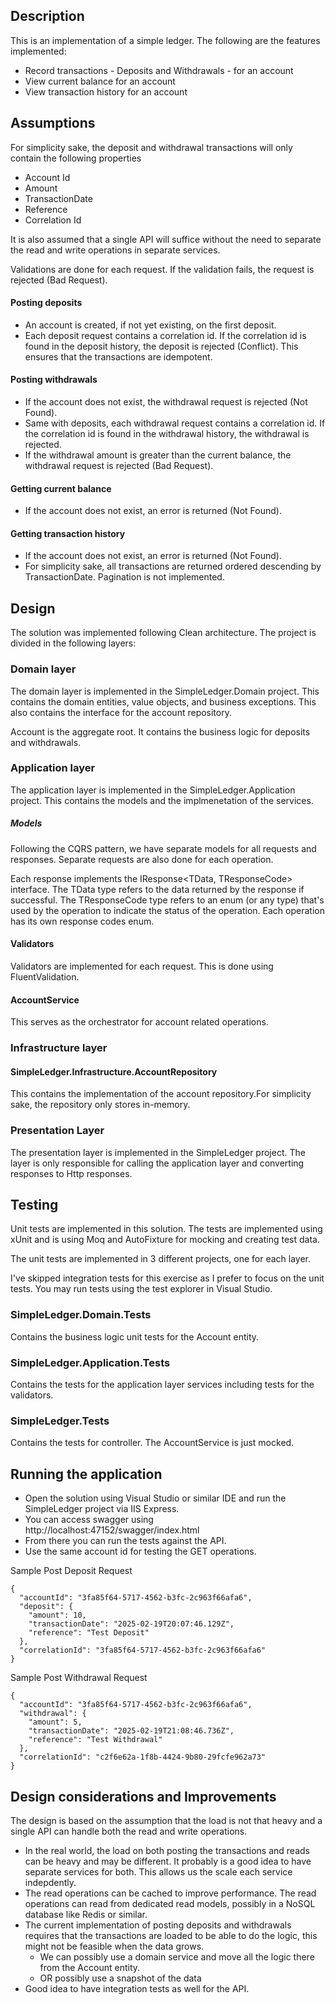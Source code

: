 ## Description

This is an implementation of a simple ledger. The following are the features implemented:
- Record transactions - Deposits and Withdrawals - for an account
- View current balance for an account
- View transaction history for an account

## Assumptions

For simplicity sake, the deposit and withdrawal transactions will only contain the following properties
- Account Id
- Amount
- TransactionDate
- Reference
- Correlation Id

It is also assumed that a single API will suffice without the need to separate the read and write operations in separate services.

Validations are done for each request. If the validation fails, the request is rejected (Bad Request).

#### Posting deposits
- An account is created, if not yet existing, on the first deposit.
- Each deposit request contains a correlation id. If the correlation id is found in the deposit history, the deposit is rejected (Conflict). This ensures that the transactions are idempotent.

#### Posting withdrawals
- If the account does not exist, the withdrawal request is rejected (Not Found).
- Same with deposits, each withdrawal request contains a correlation id. If the correlation id is found in the withdrawal history, the withdrawal is rejected. 
- If the withdrawal amount is greater than the current balance, the withdrawal request is rejected (Bad Request).

#### Getting current balance
- If the account does not exist, an error is returned (Not Found).

#### Getting transaction history
- If the account does not exist, an error is returned (Not Found).
- For simplicity sake, all transactions are returned ordered descending by TransactionDate. Pagination is not implemented.

## Design
The solution was implemented following Clean architecture. The project is divided in the following layers:

### Domain layer
The domain layer is implemented in the SimpleLedger.Domain project. This contains the domain entities, value objects, and business exceptions.
This also contains the interface for the account repository.

Account is the aggregate root. It contains the business logic for deposits and withdrawals.

### Application layer
The application layer is implemented in the SimpleLedger.Application project. This contains the models and the implmenetation of the services.

##### Models
Following the CQRS pattern, we have separate models for all requests and responses. Separate requests are also done for each operation.

Each response implements the IResponse<TData, TResponseCode> interface. The TData type refers to the data returned by the response if successful. 
The TResponseCode type refers to an enum (or any type) that's used by the operation to indicate the status of the operation. 
Each operation has its own response codes enum.

#### Validators
Validators are implemented for each request. This is done using FluentValidation.

#### AccountService
This serves as the orchestrator for account related operations.

### Infrastructure layer
#### SimpleLedger.Infrastructure.AccountRepository
This contains the implementation of the account repository.For simplicity sake, the repository only stores in-memory.

### Presentation Layer
The presentation layer is implemented in the SimpleLedger project. The layer is only responsible for calling the application layer and converting responses to Http responses.

## Testing
Unit tests are implemented in this solution. The tests are implemented using xUnit and is using Moq and AutoFixture for mocking and creating test data.

The unit tests are implemented in 3 different projects, one for each layer.

I've skipped integration tests for this exercise as I prefer to focus on the unit tests. You may run tests using the test explorer in Visual Studio.

### SimpleLedger.Domain.Tests
Contains the business logic unit tests for the Account entity.
### SimpleLedger.Application.Tests
Contains the tests for the application layer services including tests for the validators.
### SimpleLedger.Tests
Contains the tests for controller. The AccountService is just mocked.

## Running the application
- Open the solution using Visual Studio or similar IDE and run the SimpleLedger project via IIS Express. 
- You can access swagger using http://localhost:47152/swagger/index.html
- From there you can run the tests against the API.
- Use the same account id for testing the GET operations.

Sample Post Deposit Request
```
{
  "accountId": "3fa85f64-5717-4562-b3fc-2c963f66afa6",
  "deposit": {
    "amount": 10,
    "transactionDate": "2025-02-19T20:07:46.129Z",
    "reference": "Test Deposit"
  },
  "correlationId": "3fa85f64-5717-4562-b3fc-2c963f66afa6"
}
```

Sample Post Withdrawal Request
```
{
  "accountId": "3fa85f64-5717-4562-b3fc-2c963f66afa6",
  "withdrawal": {
    "amount": 5,
    "transactionDate": "2025-02-19T21:08:46.736Z",
    "reference": "Test Withdrawal"
  },
  "correlationId": "c2f6e62a-1f8b-4424-9b80-29fcfe962a73"
}
```

## Design considerations and Improvements
The design is based on the assumption that the load is not that heavy and a single API can handle both the read and write operations.

- In the real world, the load on both posting the transactions and reads can be heavy and may be different. It probably is a good idea to have separate services for both. This allows us the scale each service indepdently.
- The read operations can be cached to improve performance. The read operations can read from dedicated read models, possibly in a NoSQL database like Redis or similar.
- The current implementation of posting deposits and withdrawals requires that the transactions are loaded to be able to do the logic, this might not be feasible when the data grows.
    - We can possibly use a domain service and move all the logic there from the Account entity.
    - OR possibly use a snapshot of the data
- Good idea to have integration tests as well for the API.